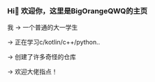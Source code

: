 
### Hi👋 欢迎你，这里是BigOrangeQWQ的主页

我 -> 一个普通的大一学生

   -> 正在学习c/kotlin/c++/python..
   
   -> 创建了许多奇怪的仓库
   
   -> 欢迎大佬指点！
   
